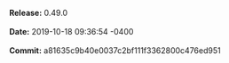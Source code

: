 **Release:** 
0.49.0
<br><br>**Date:** 
2019-10-18 09:36:54 -0400
<br><br>**Commit:** 
a81635c9b40e0037c2bf111f3362800c476ed951
